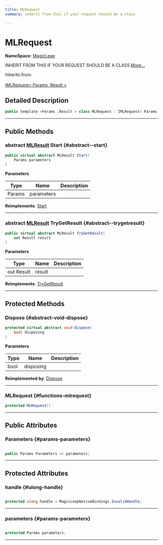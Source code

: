 ```yaml
---
title: MLRequest
summary: inherit from this if your request should be a class 

---
```


# MLRequest



**NameSpace:** 
[MagicLeap](/unity-api/api/UnityEngine.XR.MagicLeap/UnityEngine.XR.MagicLeap.md) 


INHERIT FROM THIS IF YOUR REQUEST SHOULD BE A CLASS   [More...](#detailed-description)  


Inherits from: <br></br>[IMLRequest< Params, Result >](/unity-api/api/UnityEngine.XR.MagicLeap/UnityEngine.XR.MagicLeap.IMLRequest.md)



## Detailed Description

```csharp
public template <Params ,Result > class MLRequest : IMLRequest< Params, Result > 
```






-----------



## Public Methods

### abstract [MLResult](/unity-api/api/UnityEngine.XR.MagicLeap/UnityEngine.XR.MagicLeap.MLResult.md) Start {#abstract--start}

```csharp
public virtual abstract MLResult Start(
    Params parameters
)
```


**Parameters**

| Type | Name  | Description  | 
|--|--|--|
| Params |parameters||




**Reimplements**: [Start](/unity-api/api/UnityEngine.XR.MagicLeap/UnityEngine.XR.MagicLeap.IMLRequest.md#mlresult-start)



-----------

### abstract [MLResult](/unity-api/api/UnityEngine.XR.MagicLeap/UnityEngine.XR.MagicLeap.MLResult.md) TryGetResult {#abstract--trygetresult}

```csharp
public virtual abstract MLResult TryGetResult(
    out Result result
)
```


**Parameters**

| Type | Name  | Description  | 
|--|--|--|
| out Result |result||




**Reimplements**: [TryGetResult](/unity-api/api/UnityEngine.XR.MagicLeap/UnityEngine.XR.MagicLeap.IMLRequest.md#mlresult-trygetresult)



-----------

## Protected Methods

### Dispose {#abstract-void-dispose}

```csharp
protected virtual abstract void Dispose(
    bool disposing
)
```


**Parameters**

| Type | Name  | Description  | 
|--|--|--|
| bool |disposing||




**Reimplemented by**: [Dispose](/unity-api/api/UnityEngine.XR.MagicLeap/MLAnchors/Request/UnityEngine.XR.MagicLeap.MLAnchors.Request.md#override-void-dispose)



-----------

### MLRequest {#functions-mlrequest}

```csharp
protected MLRequest()
```






-----------

## Public Attributes

### Parameters {#params-parameters}

```csharp

public Params Parameters => parameters;

```






-----------

## Protected Attributes

### handle {#ulong-handle}

```csharp

protected ulong handle = MagicLeapNativeBindings.InvalidHandle;

```






-----------

### parameters {#params-parameters}

```csharp

protected Params parameters;

```






-----------

